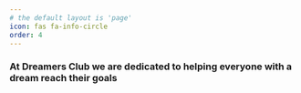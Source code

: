 ```yaml
---
# the default layout is 'page'
icon: fas fa-info-circle
order: 4
---
```


###     At Dreamers Club we are dedicated to helping everyone with a dream reach their goals 
